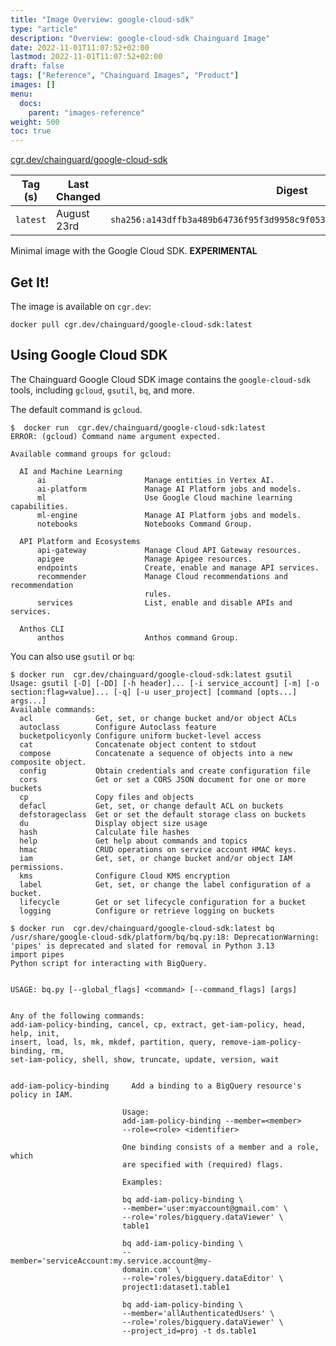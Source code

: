 ```yaml
---
title: "Image Overview: google-cloud-sdk"
type: "article"
description: "Overview: google-cloud-sdk Chainguard Image"
date: 2022-11-01T11:07:52+02:00
lastmod: 2022-11-01T11:07:52+02:00
draft: false
tags: ["Reference", "Chainguard Images", "Product"]
images: []
menu:
  docs:
    parent: "images-reference"
weight: 500
toc: true
---
```


[cgr.dev/chainguard/google-cloud-sdk](https://github.com/chainguard-images/images/tree/main/images/google-cloud-sdk)

| Tag (s)   | Last Changed | Digest                                                                    |
|-----------|--------------|---------------------------------------------------------------------------|
|  `latest` | August 23rd  | `sha256:a143dffb3a489b64736f95f3d9958c9f053567524636547b17610895ea83129d` |



Minimal image with the Google Cloud SDK. **EXPERIMENTAL**

## Get It!

The image is available on `cgr.dev`:

```
docker pull cgr.dev/chainguard/google-cloud-sdk:latest
```

## Using Google Cloud SDK

The Chainguard Google Cloud SDK image contains the `google-cloud-sdk` tools, including `gcloud`, `gsutil`, `bq`, and more. 

The default command is `gcloud`.

```shell
$  docker run  cgr.dev/chainguard/google-cloud-sdk:latest
ERROR: (gcloud) Command name argument expected.

Available command groups for gcloud:

  AI and Machine Learning
      ai                      Manage entities in Vertex AI.
      ai-platform             Manage AI Platform jobs and models.
      ml                      Use Google Cloud machine learning capabilities.
      ml-engine               Manage AI Platform jobs and models.
      notebooks               Notebooks Command Group.

  API Platform and Ecosystems
      api-gateway             Manage Cloud API Gateway resources.
      apigee                  Manage Apigee resources.
      endpoints               Create, enable and manage API services.
      recommender             Manage Cloud recommendations and recommendation
                              rules.
      services                List, enable and disable APIs and services.

  Anthos CLI
      anthos                  Anthos command Group.

```

You can also use `gsutil` or `bq`:

```shell
$ docker run  cgr.dev/chainguard/google-cloud-sdk:latest gsutil
Usage: gsutil [-D] [-DD] [-h header]... [-i service_account] [-m] [-o section:flag=value]... [-q] [-u user_project] [command [opts...] args...]
Available commands:
  acl              Get, set, or change bucket and/or object ACLs
  autoclass        Configure Autoclass feature
  bucketpolicyonly Configure uniform bucket-level access
  cat              Concatenate object content to stdout
  compose          Concatenate a sequence of objects into a new composite object.
  config           Obtain credentials and create configuration file
  cors             Get or set a CORS JSON document for one or more buckets
  cp               Copy files and objects
  defacl           Get, set, or change default ACL on buckets
  defstorageclass  Get or set the default storage class on buckets
  du               Display object size usage
  hash             Calculate file hashes
  help             Get help about commands and topics
  hmac             CRUD operations on service account HMAC keys.
  iam              Get, set, or change bucket and/or object IAM permissions.
  kms              Configure Cloud KMS encryption
  label            Get, set, or change the label configuration of a bucket.
  lifecycle        Get or set lifecycle configuration for a bucket
  logging          Configure or retrieve logging on buckets
  ```

  ```shell
$ docker run  cgr.dev/chainguard/google-cloud-sdk:latest bq
/usr/share/google-cloud-sdk/platform/bq/bq.py:18: DeprecationWarning: 'pipes' is deprecated and slated for removal in Python 3.13
  import pipes
Python script for interacting with BigQuery.


USAGE: bq.py [--global_flags] <command> [--command_flags] [args]


Any of the following commands:
  add-iam-policy-binding, cancel, cp, extract, get-iam-policy, head, help, init,
  insert, load, ls, mk, mkdef, partition, query, remove-iam-policy-binding, rm,
  set-iam-policy, shell, show, truncate, update, version, wait


add-iam-policy-binding     Add a binding to a BigQuery resource's policy in IAM.

                           Usage:
                           add-iam-policy-binding --member=<member>
                           --role=<role> <identifier>

                           One binding consists of a member and a role, which
                           are specified with (required) flags.

                           Examples:

                           bq add-iam-policy-binding \
                           --member='user:myaccount@gmail.com' \
                           --role='roles/bigquery.dataViewer' \
                           table1

                           bq add-iam-policy-binding \
                           --member='serviceAccount:my.service.account@my-
                           domain.com' \
                           --role='roles/bigquery.dataEditor' \
                           project1:dataset1.table1

                           bq add-iam-policy-binding \
                           --member='allAuthenticatedUsers' \
                           --role='roles/bigquery.dataViewer' \
                           --project_id=proj -t ds.table1
```


